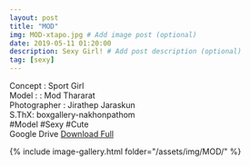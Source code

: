 ```yaml
---
layout: post
title: "MOD"
img: MOD-xtapo.jpg # Add image post (optional)
date: 2019-05-11 01:20:00
description: Sexy Girl! # Add post description (optional)
tag: [sexy]
---
```

Concept : Sport Girl  
Model : : Mod Thararat  
Photographer : Jirathep Jaraskun  
S.ThX: boxgallery-nakhonpathom  
#Model #Sexy #Cute  
Google Drive [Download Full](http://gestyy.com/e0KtUd)

{% include image-gallery.html folder="/assets/img/MOD/" %}
